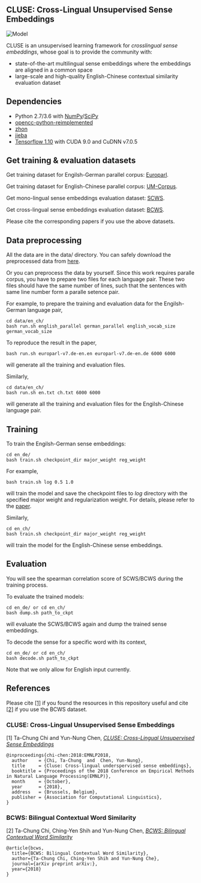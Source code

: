 ## CLUSE: Cross-Lingual Unsupervised Sense Embeddings
![Model](https://i.imgur.com/IEhTXFU.png)

CLUSE is an unsupervised learning framework for *crosslingual sense embeddings*, whose goal is to provide the community with:
* state-of-the-art multilingual sense embeddings where the embeddings are aligned in a common space
* large-scale and high-quality English-Chinese contextual similarity evaluation dataset

## Dependencies
* Python 2.7/3.6 with [NumPy](http://www.numpy.org/)/[SciPy](https://www.scipy.org/)
* [opencc-python-reimplemented](https://github.com/yichen0831/opencc-python)
* [zhon](https://zhon.readthedocs.io/en/latest/)
* [jieba](https://github.com/fxsjy/jieba)
* [Tensorflow 1.10](https://www.tensorflow.org/versions/r1.10/) with CUDA 9.0 and CuDNN v7.0.5

## Get training & evaluation datasets
Get training dataset for Engilsh-German parallel corpus: [Europarl](http://www.statmt.org/europarl/).

Get training dataset for English-Chinese parallel corpus: [UM-Corpus](http://nlp2ct.cis.umac.mo/um-corpus/).

Get mono-lingual sense embeddings evaluation dataset: [SCWS](https://www.socher.org/index.php/Main/ImprovingWordRepresentationsViaGlobalContextAndMultipleWordPrototypes).

Get cross-lingual sense embeddings evaluation dataset: [BCWS](https://github.com/MiuLab/BCWS).

Please cite the corresponding papers if you use the above datasets.

## Data preprocessing
All the data are in the data/ directory. You can safely download the preprocessed data from [here]().

Or you can preprocess the data by yourself.
Since this work requires paralle corpus, you have to prepare two files for each language pair. These two files should have the same number of lines, such that the sentences with same line number form a paralle setence pair.

For example, to prepare the training and evaluation data for the Engilsh-German language pair,
```
cd data/en_ch/
bash run.sh english_parallel german_parallel english_vocab_size german_vocab_size
```
To reproduce the result in the paper,
```
bash run.sh europarl-v7.de-en.en europarl-v7.de-en.de 6000 6000
```
will generate all the training and evaluation files.

Similarly,
```
cd data/en_ch/
bash run.sh en.txt ch.txt 6000 6000
```
will generate all the training and evaluation files for the Engilsh-Chinese language pair.

## Training
To train the Engilsh-German sense embeddings:
```
cd en_de/
bash train.sh checkpoint_dir major_weight reg_weight
```
For example,
```
bash train.sh log 0.5 1.0
```
will train the model and save the checkpoint files to *log* directory with the specified major weight and regularization weight. For details, please refer to the [paper]().

Similarly,
```
cd en_ch/
bash train.sh checkpoint_dir major_weight reg_weight
```
will train the model for the English-Chinese sense embeddings.

## Evaluation
You will see the spearman correlation score of SCWS/BCWS during the training process.

To evaluate the trained models:
```
cd en_de/ or cd en_ch/
bash dump.sh path_to_ckpt
```
will evaluate the SCWS/BCWS again and dump the trained sense embeddings.

To decode the sense for a specific word with its context,
```
cd en_de/ or cd en_ch/
bash decode.sh path_to_ckpt
```
Note that we only allow for English input currently.

## References
Please cite [[1]]() if you found the resources in this repository useful and cite [[2]]() if you use the BCWS dataset.

### CLUSE: Cross-Lingual Unsupervised Sense Embeddings

[1] Ta-Chung Chi and Yun-Nung Chen, [*CLUSE: Cross-Lingual Unsupervised Sense Embeddings*]()

```
@inproceedings{chi-chen:2018:EMNLP2018,
  author    = {Chi, Ta-Chung  and  Chen, Yun-Nung},
  title     = {Cluse: Cross-lingual underspervised sense embeddings},
  booktitle = {Proceedings of the 2018 Conference on Empirical Methods in Natural Language Processing(EMNLP)},
  month     = {October},
  year      = {2018},
  address   = {Brussels, Belgium},
  publisher = {Association for Computational Linguistics},
}
```

### BCWS: Bilingual Contextual Word Similarity

[2] Ta-Chung Chi, Ching-Yen Shih and Yun-Nung Chen, [*BCWS: Bilingual Contextual Word Similarity*]()

```
@article{bcws,
  title={BCWS: Bilingual Contextual Word Similarity},
  author={Ta-Chung Chi, Ching-Yen Shih and Yun-Nung Che},
  journal={arXiv preprint arXiv:},
  year={2018}
}
```

